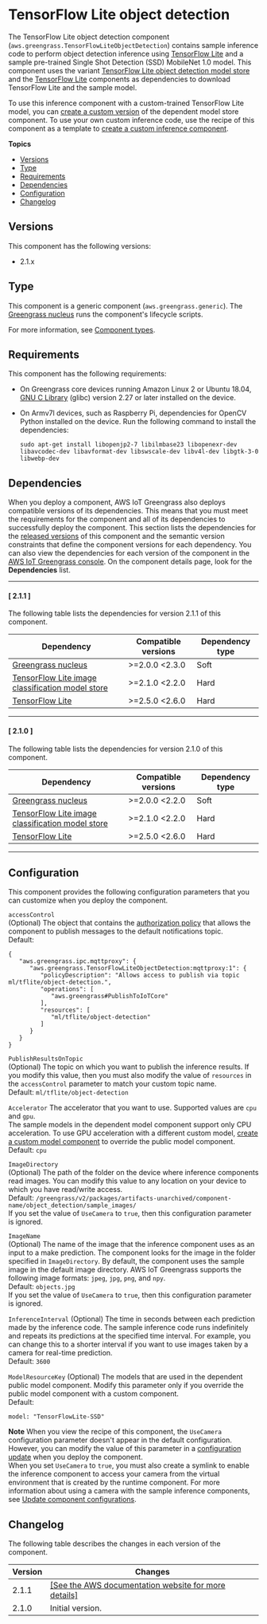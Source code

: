 # TensorFlow Lite object detection<a name="tensorflow-lite-object-detection-component"></a>

The TensorFlow Lite object detection component \(`aws.greengrass.TensorFlowLiteObjectDetection`\) contains sample inference code to perform object detection inference using [TensorFlow Lite](https://www.tensorflow.org/lite) and a sample pre\-trained Single Shot Detection \(SSD\) MobileNet 1\.0 model\. This component uses the variant [TensorFlow Lite object detection model store](tensorflow-lite-object-detection-model-store-component.md) and the [TensorFlow Lite](tensorflow-lite-component.md) components as dependencies to download TensorFlow Lite and the sample model\. 

To use this inference component with a custom\-trained TensorFlow Lite model, you can [create a custom version](ml-customization.md#override-public-model-store) of the dependent model store component\. To use your own custom inference code, use the recipe of this component as a template to [create a custom inference component](ml-customization.md#create-inference-component)\.

**Topics**
+ [Versions](#tensorflow-lite-object-detection-component-versions)
+ [Type](#tensorflow-lite-object-detection-component-type)
+ [Requirements](#tensorflow-lite-object-detection-component-requirements)
+ [Dependencies](#tensorflow-lite-object-detection-component-dependencies)
+ [Configuration](#tensorflow-lite-object-detection-component-configuration)
+ [Changelog](#tensorflow-lite-object-detection-component-changelog)

## Versions<a name="tensorflow-lite-object-detection-component-versions"></a>

This component has the following versions:
+ 2\.1\.x

## Type<a name="tensorflow-lite-object-detection-component-type"></a>

<a name="public-component-type-generic"></a>This component is a generic component \(`aws.greengrass.generic`\)\. The [Greengrass nucleus](greengrass-nucleus-component.md) runs the component's lifecycle scripts\.

<a name="public-component-type-more-information"></a>For more information, see [Component types](manage-components.md#component-types)\.

## Requirements<a name="tensorflow-lite-object-detection-component-requirements"></a>

This component has the following requirements:<a name="ml-component-requirements"></a>
+ <a name="ml-req-glibc"></a>On Greengrass core devices running Amazon Linux 2 or Ubuntu 18\.04, [GNU C Library](https://www.gnu.org/software/libc/) \(glibc\) version 2\.27 or later installed on the device\.
+ On Armv7l devices, such as Raspberry Pi, dependencies for OpenCV Python installed on the device\. Run the following command to install the dependencies: 

  ```
  sudo apt-get install libopenjp2-7 libilmbase23 libopenexr-dev libavcodec-dev libavformat-dev libswscale-dev libv4l-dev libgtk-3-0 libwebp-dev
  ```

## Dependencies<a name="tensorflow-lite-object-detection-component-dependencies"></a>

When you deploy a component, AWS IoT Greengrass also deploys compatible versions of its dependencies\. This means that you must meet the requirements for the component and all of its dependencies to successfully deploy the component\. This section lists the dependencies for the [released versions](#tensorflow-lite-object-detection-component-changelog) of this component and the semantic version constraints that define the component versions for each dependency\. You can also view the dependencies for each version of the component in the [AWS IoT Greengrass console](https://console.aws.amazon.com/greengrass)\. On the component details page, look for the **Dependencies** list\.

------
#### [ 2\.1\.1 ]

The following table lists the dependencies for version 2\.1\.1 of this component\.


| Dependency | Compatible versions | Dependency type | 
| --- | --- | --- | 
| [Greengrass nucleus](greengrass-nucleus-component.md) | >=2\.0\.0 <2\.3\.0 | Soft | 
| [TensorFlow Lite image classification model store](tensorflow-lite-image-classification-model-store-component.md) | >=2\.1\.0 <2\.2\.0 | Hard | 
| [TensorFlow Lite](tensorflow-lite-component.md) | >=2\.5\.0 <2\.6\.0 | Hard | 

------
#### [ 2\.1\.0 ]

The following table lists the dependencies for version 2\.1\.0 of this component\.


| Dependency | Compatible versions | Dependency type | 
| --- | --- | --- | 
| [Greengrass nucleus](greengrass-nucleus-component.md) | >=2\.0\.0 <2\.2\.0 | Soft | 
| [TensorFlow Lite image classification model store](tensorflow-lite-image-classification-model-store-component.md) | >=2\.1\.0 <2\.2\.0 | Hard | 
| [TensorFlow Lite](tensorflow-lite-component.md) | >=2\.5\.0 <2\.6\.0 | Hard | 

------

## Configuration<a name="tensorflow-lite-object-detection-component-configuration"></a>

This component provides the following configuration parameters that you can customize when you deploy the component\.

`accessControl`  
<a name="ml-config-accesscontrol-desc"></a>\(Optional\) The object that contains the [authorization policy](interprocess-communication.md#ipc-authorization-policies) that allows the component to publish messages to the default notifications topic\.   
Default:   

```
{
   "aws.greengrass.ipc.mqttproxy": {
      "aws.greengrass.TensorFlowLiteObjectDetection:mqttproxy:1": {
         "policyDescription": "Allows access to publish via topic ml/tflite/object-detection.",
         "operations": [
            "aws.greengrass#PublishToIoTCore"
         ],
         "resources": [
            "ml/tflite/object-detection"
         ]
      }
   }
}
```

`PublishResultsOnTopic`  
<a name="ml-config-publishresultsontopic-desc"></a>\(Optional\) The topic on which you want to publish the inference results\. If you modify this value, then you must also modify the value of `resources` in the `accessControl` parameter to match your custom topic name\.  
Default: `ml/tflite/object-detection`

`Accelerator`  <a name="ml-config-accelerator"></a>
The accelerator that you want to use\. Supported values are `cpu` and `gpu`\.  
The sample models in the dependent model component support only CPU acceleration\. To use GPU acceleration with a different custom model, [create a custom model component](ml-customization.md#override-public-model-store) to override the public model component\.  
Default: `cpu`

`ImageDirectory`  
<a name="ml-config-imagedirectory-desc"></a>\(Optional\) The path of the folder on the device where inference components read images\. You can modify this value to any location on your device to which you have read/write access\.  
<a name="ml-config-imagedirectory-obj-default"></a>Default: `/greengrass/v2/packages/artifacts-unarchived/component-name/object_detection/sample_images/`  
If you set the value of `UseCamera` to `true`, then this configuration parameter is ignored\. 

`ImageName`  
<a name="ml-config-imagename-desc"></a>\(Optional\) The name of the image that the inference component uses as an input to a make prediction\. The component looks for the image in the folder specified in `ImageDirectory`\. By default, the component uses the sample image in the default image directory\. AWS IoT Greengrass supports the following image formats: `jpeg`, `jpg`, `png`, and `npy`\.   
<a name="ml-config-imagename-obj-default"></a>Default: `objects.jpg`  
If you set the value of `UseCamera` to `true`, then this configuration parameter is ignored\. 

`InferenceInterval`  <a name="ml-config-inferenceinterval"></a>
\(Optional\) The time in seconds between each prediction made by the inference code\. The sample inference code runs indefinitely and repeats its predictions at the specified time interval\. For example, you can change this to a shorter interval if you want to use images taken by a camera for real\-time prediction\.  
Default: `3600`

`ModelResourceKey`  <a name="ml-config-modelresourcekey"></a>
<a name="ml-config-modelresourcekey-desc"></a>\(Optional\) The models that are used in the dependent public model component\. Modify this parameter only if you override the public model component with a custom component\.   
Default:  

```
model: "TensorFlowLite-SSD"
```

**Note**  <a name="ml-config-not-visible-note"></a>
When you view the recipe of this component, the `UseCamera` configuration parameter doesn't appear in the default configuration\. However, you can modify the value of this parameter in a [configuration update](update-component-configurations.md) when you deploy the component\.   
When you set `UseCamera` to `true`, you must also create a symlink to enable the inference component to access your camera from the virtual environment that is created by the runtime component\. For more information about using a camera with the sample inference components, see [Update component configurations](ml-tutorial-image-classification-camera.md)\.

## Changelog<a name="tensorflow-lite-object-detection-component-changelog"></a>

The following table describes the changes in each version of the component\.


|  Version  |  Changes  | 
| --- | --- | 
|  2\.1\.1  |  <a name="changelog-tensorflow-lite-object-detection-2.1.1"></a>[\[See the AWS documentation website for more details\]](http://docs.aws.amazon.com/greengrass/v2/developerguide/tensorflow-lite-object-detection-component.html)  | 
|  2\.1\.0  |  Initial version\.  | 